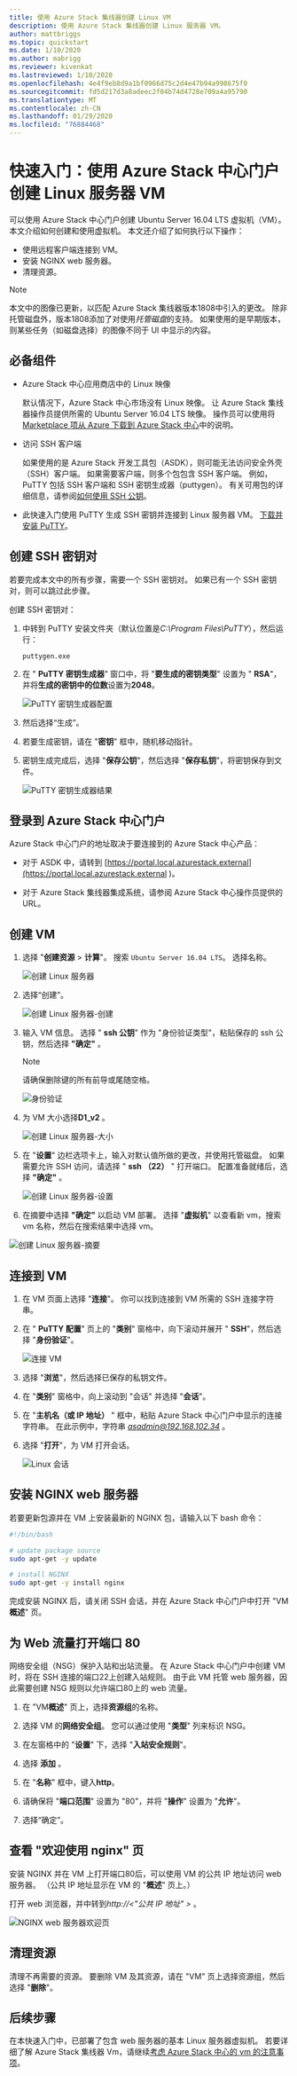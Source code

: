 ```yaml
---
title: 使用 Azure Stack 集线器创建 Linux VM
description: 使用 Azure Stack 集线器创建 Linux 服务器 VM。
author: mattbriggs
ms.topic: quickstart
ms.date: 1/10/2020
ms.author: mabrigg
ms.reviewer: kivenkat
ms.lastreviewed: 1/10/2020
ms.openlocfilehash: 4e4f9eb8d9a1bf0966d75c2d4e47b94a998675f0
ms.sourcegitcommit: fd5d217d3a8adeec2f04b74d4728e709a4a95790
ms.translationtype: MT
ms.contentlocale: zh-CN
ms.lasthandoff: 01/29/2020
ms.locfileid: "76884468"
---
```

# <a name="quickstart-create-a-linux-server-vm-by-using-the-azure-stack-hub-portal"></a>快速入门：使用 Azure Stack 中心门户创建 Linux 服务器 VM

可以使用 Azure Stack 中心门户创建 Ubuntu Server 16.04 LTS 虚拟机（VM）。 本文介绍如何创建和使用虚拟机。 本文还介绍了如何执行以下操作：

* 使用远程客户端连接到 VM。
* 安装 NGINX web 服务器。
* 清理资源。

> [!NOTE]  
> 本文中的图像已更新，以匹配 Azure Stack 集线器版本1808中引入的更改。 除非托管磁盘外，版本1808添加了对使用*托管磁盘*的支持。 如果使用的是早期版本，则某些任务（如磁盘选择）的图像不同于 UI 中显示的内容。  

## <a name="prerequisites"></a>必备组件

* Azure Stack 中心应用商店中的 Linux 映像

   默认情况下，Azure Stack 中心市场没有 Linux 映像。 让 Azure Stack 集线器操作员提供所需的 Ubuntu Server 16.04 LTS 映像。 操作员可以使用将[Marketplace 项从 Azure 下载到 Azure Stack 中心](../operator/azure-stack-download-azure-marketplace-item.md)中的说明。

* 访问 SSH 客户端

   如果使用的是 Azure Stack 开发工具包（ASDK），则可能无法访问安全外壳（SSH）客户端。 如果需要客户端，则多个包包含 SSH 客户端。 例如，PuTTY 包括 SSH 客户端和 SSH 密钥生成器（puttygen）。 有关可用包的详细信息，请参阅[如何使用 SSH 公钥](azure-stack-dev-start-howto-ssh-public-key.md)。

* 此快速入门使用 PuTTY 生成 SSH 密钥并连接到 Linux 服务器 VM。 [下载并安装 PuTTY](https://www.putty.org)。

## <a name="create-an-ssh-key-pair"></a>创建 SSH 密钥对

若要完成本文中的所有步骤，需要一个 SSH 密钥对。 如果已有一个 SSH 密钥对，则可以跳过此步骤。

创建 SSH 密钥对：

1. 中转到 PuTTY 安装文件夹（默认位置是*C:\Program Files\PuTTY*），然后运行：

    `puttygen.exe`

1. 在 " **PuTTY 密钥生成器**" 窗口中，将 "**要生成的密钥类型**" 设置为 " **RSA**"，并将**生成的密钥中的位数**设置为**2048**。

   ![PuTTY 密钥生成器配置](media/azure-stack-quick-linux-portal/Putty01a.png)

1. 然后选择“生成”。

1. 若要生成密钥，请在 "**密钥**" 框中，随机移动指针。

1. 密钥生成完成后，选择 "**保存公钥**"，然后选择 "**保存私钥**"，将密钥保存到文件。

   ![PuTTY 密钥生成器结果](media/azure-stack-quick-linux-portal/Putty02a.png)

## <a name="sign-in-to-the-azure-stack-hub-portal"></a>登录到 Azure Stack 中心门户

Azure Stack 中心门户的地址取决于要连接到的 Azure Stack 中心产品：

* 对于 ASDK 中，请转到 [https://portal.local.azurestack.external](https://portal.local.azurestack.external )。

* 对于 Azure Stack 集线器集成系统，请参阅 Azure Stack 中心操作员提供的 URL。

## <a name="create-the-vm"></a>创建 VM

1. 选择 "**创建资源** > **计算**"。 搜索 `Ubuntu Server 16.04 LTS`。 选择名称。

   ![创建 Linux 服务器](media/azure-stack-quick-linux-portal/image1.png)

1. 选择“创建”。

   ![创建 Linux 服务器-创建](media/azure-stack-quick-linux-portal/image2.png)

1. 输入 VM 信息。 选择 " **ssh 公钥**" 作为 "身份验证类型"，粘贴保存的 ssh 公钥，然后选择 **"确定"** 。

    > [!Note]  
    > 请确保删除键的所有前导或尾随空格。

   ![身份验证](media/azure-stack-quick-linux-portal/image3.png)

1. 为 VM 大小选择**D1_v2** 。

   ![创建 Linux 服务器-大小](media/azure-stack-quick-linux-portal/image4.png)

1. 在 "**设置**" 边栏选项卡上，输入对默认值所做的更改，并使用托管磁盘。 如果需要允许 SSH 访问，请选择 " **ssh （22）** " 打开端口。 配置准备就绪后，选择 **"确定"** 。

   ![创建 Linux 服务器-设置](media/azure-stack-quick-linux-portal/image5.png)

1. 在摘要中选择 **"确定"** 以启动 VM 部署。 选择 "**虚拟机**" 以查看新 vm，搜索 vm 名称，然后在搜索结果中选择 vm。

![创建 Linux 服务器-摘要](media/azure-stack-quick-linux-portal/image5.png)

## <a name="connect-to-the-vm"></a>连接到 VM

1. 在 VM 页面上选择 "**连接**"。 你可以找到连接到 VM 所需的 SSH 连接字符串。 

1. 在 " **PuTTY 配置**" 页上的 "**类别**" 窗格中，向下滚动并展开 " **SSH**"，然后选择 "**身份验证**"。 

   ![连接 VM](media/azure-stack-quick-linux-portal/putty03a.png)

1. 选择 "**浏览**"，然后选择已保存的私钥文件。

1. 在 "**类别**" 窗格中，向上滚动到 "会话" 并选择 "**会话**"。

1. 在 "**主机名（或 IP 地址）** " 框中，粘贴 Azure Stack 中心门户中显示的连接字符串。 在此示例中，字符串 *asadmin@192.168.102.34* 。

1. 选择 "**打开**"，为 VM 打开会话。

   ![Linux 会话](media/azure-stack-quick-linux-portal/Putty05a.png)

## <a name="install-the-nginx-web-server"></a>安装 NGINX web 服务器

若要更新包源并在 VM 上安装最新的 NGINX 包，请输入以下 bash 命令：

```bash
#!/bin/bash

# update package source
sudo apt-get -y update

# install NGINX
sudo apt-get -y install nginx
```

完成安装 NGINX 后，请关闭 SSH 会话，并在 Azure Stack 中心门户中打开 "VM**概述**" 页。

## <a name="open-port-80-for-web-traffic"></a>为 Web 流量打开端口 80

网络安全组（NSG）保护入站和出站流量。 在 Azure Stack 中心门户中创建 VM 时，将在 SSH 连接的端口22上创建入站规则。 由于此 VM 托管 web 服务器，因此需要创建 NSG 规则以允许端口80上的 web 流量。

1. 在 "VM**概述**" 页上，选择**资源组**的名称。

1. 选择 VM 的**网络安全组**。 您可以通过使用 "**类型**" 列来标识 NSG。

1. 在左窗格中的 "**设置**" 下，选择 "**入站安全规则**"。

1. 选择 **添加** 。

1. 在 "**名称**" 框中，键入**http**。 

1. 请确保将 "**端口范围**" 设置为 "80"，并将 "**操作**" 设置为 "**允许**"。

1. 选择“确定”。

## <a name="view-the-welcome-to-nginx-page"></a>查看 "欢迎使用 nginx" 页

安装 NGINX 并在 VM 上打开端口80后，可以使用 VM 的公共 IP 地址访问 web 服务器。 （公共 IP 地址显示在 VM 的 "**概述**" 页上。）

打开 web 浏览器，并中转到*http://\<"公共 IP 地址" >* 。

![NGINX web 服务器欢迎页](media/azure-stack-quick-linux-portal/linux-05a.png)

## <a name="clean-up-resources"></a>清理资源

清理不再需要的资源。 要删除 VM 及其资源，请在 "VM" 页上选择资源组，然后选择 "**删除**"。

## <a name="next-steps"></a>后续步骤

在本快速入门中，已部署了包含 web 服务器的基本 Linux 服务器虚拟机。 若要详细了解 Azure Stack 集线器 Vm，请继续[考虑 Azure Stack 中心的 vm 的注意事项](azure-stack-vm-considerations.md)。
